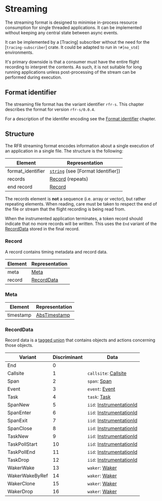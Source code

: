 # Streaming

The streaming format is designed to minimise in-process resource consumption for single threaded
applications. It can be implemented without keeping any central state between async events.

It can be implemented by a [Tracing] subscriber without the need for the [`tracing-subscriber`]
crate. It could be adapted to run in `!#[no_std]` environments.

It's primary downside is that a consumer must have the entire flight recording to interpret the
contents. As such, it is not suitable for long running applications unless post-processing of the
stream can be performed during execution.

## Format identifier

The streaming file format has the variant identifier `rfr-s`. This chapter describes the format for
version `rfr-s/0.0.4`.

For a description of the identifer encoding see the [Format identifier](format-identifier.md)
chapter.

## Structure

The RFR streaming format encodes information about a single execution of an application in a single
file. The structure is the following:

| Element            | Representation                       |
|--------------------|--------------------------------------|
| format\_identifier | [`string`] (see [Format Identifier]) |
| records            | [Record](#record) (repeats)          |
| end record         | [Record](#record)                    |

The records element is **not** a sequence (i.e. array or vector), but rather repeating elements.
When reading, care must be taken to respect the end of the file or stream that the flight recording
is being read from.

When the instrumented application terminates, a token record should indicate that no more records
will be written. This uses the `End` variant of the [RecordData](#recorddata) stored in the final record.

### Record

A record contains timing metadata and record data.

| Element | Representation |
|---------|----------------|
| meta    | [Meta](#meta)  |
| record  | [RecordData]   |


### Meta

| Element   | Representation  |
|-----------|-----------------|
| timestamp | [AbsTimestamp]  |


### RecordData

Record data is a [tagged union] that contains objects and actions concerning those objects.

| Variant        | Discriminant | Data                       |
|----------------|--------------|----------------------------|
| End            | 0            |                            |
| Callsite       | 1            | `callsite`: [Callsite]     |
| Span           | 2            | `span`: [Span]             |
| Event          | 3            | `event`: [Event]           |
| Task           | 4            | `task`: [Task]             |
| SpanNew        | 5            | `iid`: [InstrumentationId] |
| SpanEnter      | 6            | `iid`: [InstrumentationId] |
| SpanExit       | 7            | `iid`: [InstrumentationId] |
| SpanClose      | 8            | `iid`: [InstrumentationId] |
| TaskNew        | 9            | `iid`: [InstrumentationId] |
| TaskPollStart  | 10           | `iid`: [InstrumentationId] |
| TaskPollEnd    | 11           | `iid`: [InstrumentationId] |
| TaskDrop       | 12           | `iid`: [InstrumentationId] |
| WakerWake      | 13           | `waker`: [Waker]           |
| WakerWakeByRef | 14           | `waker`: [Waker]           |
| WakerClone     | 15           | `waker`: [Waker]           |
| WakerDrop      | 16           | `waker`: [Waker]           |


[Record]: #record
[RecordData]: #recorddata

[AbsTimestamp]: common.md#abstimestamp

[Callsite]: common.md#callsite
[Span]: common.md#span
[InstrumentationId]: common.md#instrumentationid
[Event]: common.md#event
[Task]: common.md#task
[TaskId]: common.md#taskid
[Waker]: common.md#waker

[tagged union]: https://postcard.jamesmunns.com/wire-format#tagged-unions
[`varint(u32)`]: https://postcard.jamesmunns.com/wire-format#9---u32
[`varint(u64)`]: https://postcard.jamesmunns.com/wire-format#10---u64
[`option`]: https://postcard.jamesmunns.com/wire-format#17---option
[`string`]: https://postcard.jamesmunns.com/wire-format#15---string
[`unit_variant`]: https://postcard.jamesmunns.com/wire-format#20---unit_variant
[`newtype_struct`]: https://postcard.jamesmunns.com/wire-format#21---newtype_struct
